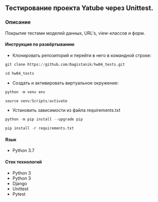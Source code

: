## Тестирование проекта Yatube через Unittest.

### Описание
Покрытие тестами моделей данных, URL's, view-классов и форм.

#### Инструкция по развёртыванию
* Клонировать репозиторий и перейти в него в командной строке:
```python
git clone https://github.com/Dagistanik/hw04_tests.git
```
```python
cd hw04_tests
```
* Cоздать и активировать виртуальное окружение:
```python
python -m venv env
```
```python
source venv/Scripts/activate
```
* Установить зависимости из файла requirements.txt
```python
python -m pip install --upgrade pip
```
```python
pip install -r requirements.txt
```
#### Язык

* Python 3.7

#### Стек технологий

* Python 3
* Python 3
* Django
* Unittest
* Pytest